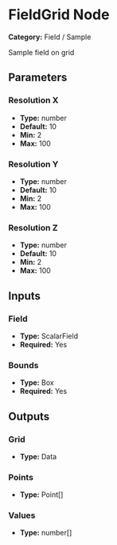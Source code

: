 
# FieldGrid Node

**Category:** Field / Sample

Sample field on grid

## Parameters


### Resolution X
- **Type:** number
- **Default:** 10
- **Min:** 2
- **Max:** 100



### Resolution Y
- **Type:** number
- **Default:** 10
- **Min:** 2
- **Max:** 100



### Resolution Z
- **Type:** number
- **Default:** 10
- **Min:** 2
- **Max:** 100



## Inputs


### Field
- **Type:** ScalarField
- **Required:** Yes



### Bounds
- **Type:** Box
- **Required:** Yes



## Outputs


### Grid
- **Type:** Data



### Points
- **Type:** Point[]



### Values
- **Type:** number[]




